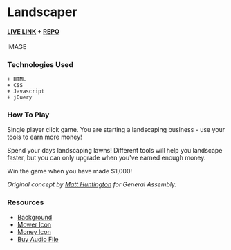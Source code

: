 # Landscaper



#### [LIVE LINK](https://cwithac.github.io/games/landscaper/) + [REPO](https://github.com/cwithac/cwithac.github.io/tree/master/games/landscaper)

IMAGE

### Technologies Used

```
+ HTML
+ CSS
+ Javascript
+ jQuery
```

### How To Play

Single player click game.  You are starting a landscaping business - use your tools to earn more money!

Spend your days landscaping lawns! Different tools will help you landscape faster, but you can only upgrade when you've earned enough money.

Win the game when you have made $1,000!

_Original concept by [Matt Huntington](https://github.com/mahuntington) for General Assembly._

### Resources
- [Background](https://pixabay.com/en/dew-morning-meadow-bokeh-morgentau-1507498/)
- [Mower Icon](https://pixabay.com/en/lawnmower-lawn-mower-lawn-mower-155231/)
- [Money Icon](https://pixabay.com/en/bag-money-wealth-revenue-finance-147782/)
- [Buy Audio File](https://freesound.org/s/201159/)
